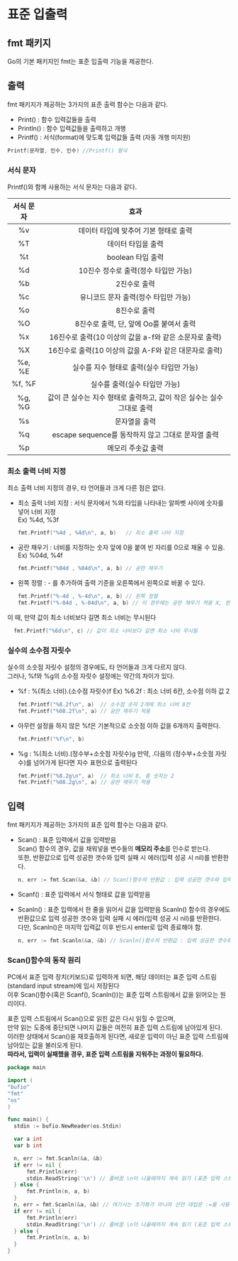 # 표준 입출력

## fmt 패키지
Go의 기본 패키지인 fmt는 표준 입출력 기능을 제공한다.
## 출력
fmt 패키지가 제공하는 3가지의 표준 출력 함수는 다음과 같다.
- Print() : 함수 입력값들을 출력
- Println() : 함수 입력값들을 출력하고 개행
- Printf() : 서식(format)에 맞도록 입력값들 출력 (자동 개행 미지원)
```Go
Printf(문자열, 인수, 인수) //Printf() 형식
```
### 서식 문자
Printf()와 함께 사용하는 서식 문자는 다음과 같다.

| 서식 문자  |                    효과                     |
|:------:|:-----------------------------------------:|
|   %v   |           데이터 타입에 맞추어 기본 형태로 출력           | 
|   %T   |                데이터 타입을 출력                 |
|   %t   |               boolean 타입 출력               |
|   %d   |          10진수 정수로 출력(정수 타입만 가능)           |
|   %b   |                  2진수로 출력                  |
|   %c   |           유니코드 문자 출력(정수 타입만 가능)           |
|   %o   |                  8진수로 출력                  |
|   %O   |         8진수로 출력, 단, 앞에 Oo를 붙여서 출력         |
|   %x   |    16진수로 출력(10 이상의 값을 a-f와 같은 소문자로 출력)    |
|   %X   |    16진수로 출력(10 이상의 값을 A-F와 같은 대문자로 출력)    |
| %e, %E |         실수를 지수 형태로 출력(실수 타입만 가능)          |
| %f, %F |             실수를 출력(실수 타입만 가능)             |
| %g, %G | 값이 큰 실수는 지수 형태로 출력하고, 값이 작은 실수는 실수 그대로 출력 |
|   %s   |                  문자열을 출력                  |
|   %q   |    escape sequence를 동작하지 않고 그대로 문자열 출력    |
|   %p   |                메모리 주솟값 출력                 |


### 최소 출력 너비 지정
최소 출력 너비 지정의 경우, 타 언어들과 크게 다른 점은 없다.

- 최소 출력 너비 지정 : 서식 문자에서 %와 타입을 나타내는 알파벳 사이에 숫자를 넣어 너비 지정  
  Ex) %4d, %3f
  ```Go
  fmt.Printf("%4d , %4d\n", a, b)   // 최소 출력 너비 지정
  ```

- 공란 채우기 : 너비를 지정하는 숫자 앞에 0을 붙여 빈 자리를 0으로 채울 수 있음.
  Ex) %04d, %4f  
  ```Go
  fmt.Printf("%04d , %04d\n", a, b) // 공란 채우기
  ```
- 왼쪽 정렬 : - 를 추가하여 출력 기준을 오른쪽에서 왼쪽으로 바꿀 수 있다.
  ```Go
  fmt.Printf("%-4d , %-4d\n", a, b) // 왼쪽 정렬
  fmt.Printf("%-04d , %-04d\n", a, b) // 이 경우에는 공란 채우기 적용 X, 왼쪽 정렬만 적용됨
  ```

이 때, 만약 값이 최소 너비보다 길면 최소 너비는 무시된다
```Go
  fmt.Printf("%6d\n", c) // 값이 최소 너비보다 길면 최소 너비 무시됨
```

### 실수의 소수점 자릿수
실수의 소숫점 자릿수 설정의 경우에도, 타 언어들과 크게 다르지 않다.  
그러나, %f와 %g의 소수점 자릿수 설정에는 약간의 차이가 있다.
- %f : %(최소 너비).(소수점 자릿수)f
  Ex) %6.2f : 최소 너비 6칸, 소수점 이하 값 2
  ```Go
  fmt.Printf("%8.2f\n", a)  // 소수점 숫자 2개에 최소 너비 8칸
  fmt.Printf("%08.2f\n", a) // 공란 채우기 적용
  ```
- 아무런 설정을 하지 않은 %f은 기본적으로 소숫점 이하 값을 6개까지 출력한다.
  ```Go
  fmt.Printf("%f\n", b)
  ```

- %g : %(최소 너비).(정수부+소숫점 자릿수)g
  만약, .다음의 (정수부+소숫점 자릿수)를 넘어가게 된다면 지수 표현으로 출력된다
  ```Go
  fmt.Printf("%8.2g\n", a)  // 최소 너비 8, 총 숫자는 2
  fmt.Printf("%08.2g\n", a) // 공란 채우기 적용
  ```
  
## 입력
fmt 패키지가 제공하는 3가지의 표준 입력 함수는 다음과 같다.
- Scan() : 표준 입력에서 값을 입력받음  
  Scan() 함수의 경우, 값을 채워넣을 변수들의 **메모리 주소**를 인수로 받는다.  
  또한, 반환값으로 입력 성공한 갯수와 입력 실패 시 에러(입력 성공 시 nil)를 반환한다.
  ```Go
  n, err := fmt.Scan(&a, &b) // Scan()함수의 반환값 : 입력 성공한 갯수와 입력 실패 시 에러
  ```

- Scanf() : 표준 입력에서 서식 형태로 값을 입력받음
- Scanln() : 표준 입력에서 한 줄을 읽어서 값을 입력받음
  Scanln() 함수의 경우에도 반환값으로 입력 성공한 갯수와 입력 실패 시 에러(입력 성공 시 nil)를 반환한다.  
  다만, Scanln()은 마지막 입력값 이후 반드시 enter로 입력 종료해야 함.
  ```Go
  n, err := fmt.Scanln(&a, &b) // Scanln()함수의 반환값 : 입력 성공한 갯수와 입력 실패 시 에러
  ```

### Scan()함수의 동작 원리
PC에서 표준 입력 장치(키보드)로 입력하게 되면, 해당 데이터는 표준 입력 스트림(standard input stream)에 임시 저장된다  
이후 Scan()함수(혹은 Scanf(), Scanln())는 표준 입력 스트림에서 값을 읽어오는 원리이다.  <br>

표준 입력 스트림에서 Scan()으로 읽힌 값은 다시 읽힐 수 없으며,  
만약 읽는 도중에 중단되면 나머지 값들은 여전히 표준 입력 스트림에 남아있게 된다.  
이러한 상태에서 Scan()을 재호출하게 된다면, 새로운 입력이 아닌 표준 입력 스트림에 남아있는 값을 불러오게 된다.  
**따라서, 입력이 실패했을 경우, 표준 입력 스트림을 지워주는 과정이 필요하다.**
  ```Go
package main

import (
  "bufio"
  "fmt"
  "os"
)

func main() {
	stdin := bufio.NewReader(os.Stdin)

    var a int
    var b int

    n, err := fmt.Scanln(&a, &b)
    if err != nil {
        fmt.Println(err)
        stdin.ReadString('\n') // 줄바꿈 \n이 나올때까지 계속 읽기 (표준 입력 스트링 지우기)
    } else {
        fmt.Println(n, a, b)
    }
    n, err = fmt.Scanln(&a, &b) // 여기서는 초기화가 아니라 선언 대입문 :=를 사용하지 않음
    if err != nil {
        fmt.Println(err)
        stdin.ReadString('\n') // 줄바꿈 \n이 나올때까지 계속 읽기 (표준 입력 스트링 지우기)
    } else {
        fmt.Println(n, a, b)
    }
}
  ```

